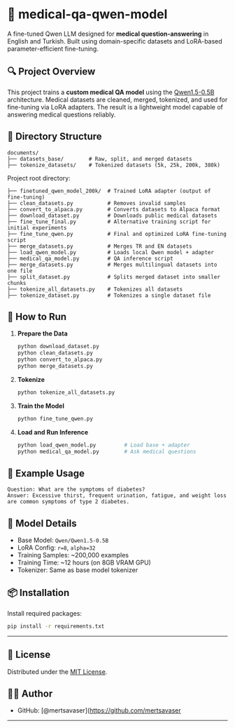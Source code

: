 # 🧠 medical-qa-qwen-model 

A fine-tuned Qwen LLM designed for **medical question-answering** in English and Turkish.
Built using domain-specific datasets and LoRA-based parameter-efficient fine-tuning.

## 🔍 Project Overview

This project trains a **custom medical QA model** using the [Qwen1.5-0.5B](https://huggingface.co/Qwen/Qwen1.5-0.5B) architecture.
Medical datasets are cleaned, merged, tokenized, and used for fine-tuning via LoRA adapters.
The result is a lightweight model capable of answering medical questions reliably.

## 📁 Directory Structure

```
documents/
├── datasets_base/        # Raw, split, and merged datasets
├── tokenize_datasets/    # Tokenized datasets (5k, 25k, 200k, 380k)
```

Project root directory:

```
├── finetuned_qwen_model_200k/  # Trained LoRA adapter (output of fine-tuning)
├── clean_datasets.py           # Removes invalid samples
├── convert_to_alpaca.py        # Converts datasets to Alpaca format
├── download_dataset.py         # Downloads public medical datasets
├── fine_tune_final.py          # Alternative training script for initial experiments
├── fine_tune_qwen.py           # Final and optimized LoRA fine-tuning script
├── merge_datasets.py           # Merges TR and EN datasets
├── load_qwen_model.py          # Loads local Qwen model + adapter
├── medical_qa_model.py         # QA inference script
├── merge_datasets.py           # Merges multilingual datasets into one file
├── split_dataset.py            # Splits merged dataset into smaller chunks
├── tokenize_all_datasets.py    # Tokenizes all datasets
├── tokenize_dataset.py         # Tokenizes a single dataset file
```

## 🚀 How to Run

1. **Prepare the Data**

   ```bash
   python download_dataset.py
   python clean_datasets.py
   python convert_to_alpaca.py
   python merge_datasets.py
   ```

2. **Tokenize**

   ```bash
   python tokenize_all_datasets.py
   ```

3. **Train the Model**

   ```bash
   python fine_tune_qwen.py
   ```

4. **Load and Run Inference**

   ```bash
   python load_qwen_model.py         # Load base + adapter
   python medical_qa_model.py        # Ask medical questions
   ```

## 📌 Example Usage

```text
Question: What are the symptoms of diabetes?
Answer: Excessive thirst, frequent urination, fatigue, and weight loss are common symptoms of type 2 diabetes.
```

## 🧠 Model Details

* Base Model: `Qwen/Qwen1.5-0.5B`
* LoRA Config: `r=8`, `alpha=32`
* Training Samples: \~200,000 examples
* Training Time: \~12 hours (on 8GB VRAM GPU)
* Tokenizer: Same as base model tokenizer

## 📦 Installation

Install required packages:

```bash
pip install -r requirements.txt
```

---

## 📄 License

Distributed under the [MIT License](LICENSE).

## 🙋‍♂️ Author

* GitHub: [@mertsavaser](https://github.com/mertsavaser

---
